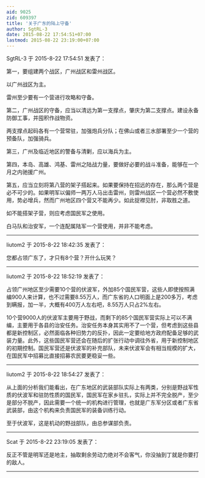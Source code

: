 ```yaml
---
aid: 9025
zid: 609397
title: '关于广东的陆上守备'
author: SgtRL-3
date: 2015-08-22 17:54:51+07:00
lastmod: 2015-08-22 23:19:00+07:00
---
```


SgtRL-3 于 2015-8-22 17:54:51 发表了：

第一，要组建两个战区，广州战区和雷州战区。

以广州战区为主。

雷州至少要有一个营进行攻略和守备。

第二，广州战区的守备，应当以清远为第一支撑点，肇庆为第二支撑点。建设永备防御工事，并囤积作战物资。

两支撑点起码各有一个营常驻，加强炮兵分队；在佛山或者三水部署至少一个营的预备队，加强骑兵。

第三，广州及临近地区的警备与清剿，应以海兵为主。

第四，本岛、高雄、鸿基、雷州之陆战力量，要做好必要的战斗准备，能够在一个月之内驰援广州。

第五，应当立刻将第八营的架子搭起来。如果要保持在招远的存在，那么两个营是必不可少的。如果明军以偏师一两万人马出击雷州，则雷州战区一个营必然不敷使用，势必增兵，然而广州地区四个营又不能再少。如此捉襟见肘，非取胜之道。

如不能搭架子营，则应考虑国民军之使用。

白马队和治安军，一个连配属陆军一个营使用，并非不能考虑。

---------

liutom2 于 2015-8-22 18:42:35 发表了：

您都占领广东了，才只有8个营？开什么玩笑？

---------

liutom2 于 2015-8-22 18:52:19 发表了：

占领广州地区至少需要10个营的伏波军，外加85个国民军营，这些人即使按照满编900人来计算，也不过需要8.55万人，而广东省的人口明面上是200多万，考虑到瞒报，加一半，大概有400万人左右吧，8.55万人只占2%左右。

10个营9000人的伏波军主要用于野战，而剩下的85个国民军营实际上可以不满编，主要用于各县的治安任务。治安任务本身其实用不了一个营，但考虑到这些县都是新控制区，必然面临各种旧势力的反扑，因此一定要给地方政府配备足够的武装力量。此外，这些国民军营还会在随后的扩张行动中调往外省，用于新控制地区的初期控制。国民军营还是伏波军的补充部队，未来伏波军会有相当规模的扩大，在国民军中招募比直接招募农民要更稳妥一些。

---------

liutom2 于 2015-8-22 18:54:27 发表了：

从上面的分析我们能看出，在广东地区的武装部队实际上有两类，分别是野战军性质的伏波军和驻防性质的国民军，国民军在家乡驻扎，实际上并不完全脱产，至少是部分不脱产，因此需要一个统一的机构进行管理，也就是广东军分区或者广东省武装部，由这个机构来负责国民军的装备训练行动。

至于伏波军，这是机动的野战部队，由总参谋部负责。

---------

Scat 于 2015-8-22 23:19:05 发表了：

反正不管是明军还是地主，抽取剩余劳动力绝对不会客气，你没抽到丁就是你要打的敌人。

---------

